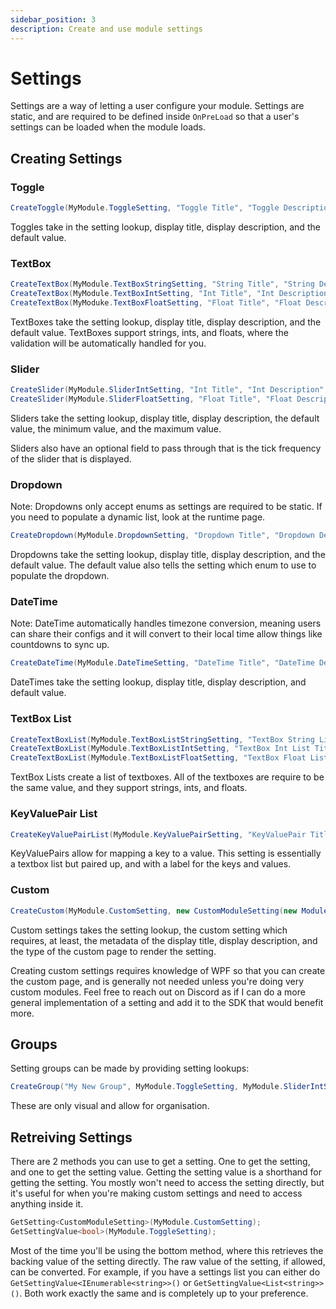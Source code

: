 ```yaml
---
sidebar_position: 3
description: Create and use module settings
---
```


# Settings
Settings are a way of letting a user configure your module. Settings are static, and are required to be defined inside `OnPreLoad` so that a user's settings can be loaded when the module loads.

## Creating Settings

### Toggle
```csharp
CreateToggle(MyModule.ToggleSetting, "Toggle Title", "Toggle Description", false);
```
Toggles take in the setting lookup, display title, display description, and the default value.

### TextBox
```csharp
CreateTextBox(MyModule.TextBoxStringSetting, "String Title", "String Description", string.Empty);
CreateTextBox(MyModule.TextBoxIntSetting, "Int Title", "Int Description", 0);
CreateTextBox(MyModuke.TextBoxFloatSetting, "Float Title", "Float Description", 0f);
```
TextBoxes take the setting lookup, display title, display description, and the default value. TextBoxes support strings, ints, and floats, where the validation will be automatically handled for you.

### Slider
```csharp
CreateSlider(MyModule.SliderIntSetting, "Int Title", "Int Description", 0, 0, 10);
CreateSlider(MyModule.SliderFloatSetting, "Float Title", "Float Description", 0f, 0f, 1f);
```
Sliders take the setting lookup, display title, display description, the default value, the minimum value, and the maximum value.

Sliders also have an optional field to pass through that is the tick frequency of the slider that is displayed.

### Dropdown
Note: Dropdowns only accept enums as settings are required to be static. If you need to populate a dynamic list, look at the runtime page.
```csharp
CreateDropdown(MyModule.DropdownSetting, "Dropdown Title", "Dropdown Description", SomeEnum.SomeValue)
```
Dropdowns take the setting lookup, display title, display description, and the default value. The default value also tells the setting which enum to use to populate the dropdown.

### DateTime
Note: DateTime automatically handles timezone conversion, meaning users can share their configs and it will convert to their local time allow things like countdowns to sync up.
```csharp
CreateDateTime(MyModule.DateTimeSetting, "DateTime Title", "DateTime Description", DateTimeOffset.Now);
```
DateTimes take the setting lookup, display title, display description, and default value.

### TextBox List
```csharp
CreateTextBoxList(MyModule.TextBoxListStringSetting, "TextBox String List Title", "TextBox String List Description", ["Some", "Default", "Values"]);
CreateTextBoxList(MyModule.TextBoxListIntSetting, "TextBox Int List Title", "TextBox Int List Description", [1, 2, 3]);
CreateTextBoxList(MyModule.TextBoxListFloatSetting, "TextBox Float List Title", "TextBox Float List Description", [0f, 0.5f, 1f]);
```
TextBox Lists create a list of textboxes. All of the textboxes are require to be the same value, and they support strings, ints, and floats.

### KeyValuePair List
```csharp
CreateKeyValuePairList(MyModule.KeyValuePairSetting, "KeyValuePair Title", "KeyValuePair Description", [{"DefaultKey": "DefaultValue"}], "Key Title", "Value Title")
```
KeyValuePairs allow for mapping a key to a value. This setting is essentially a textbox list but paired up, and with a label for the keys and values.

### Custom
```csharp
CreateCustom(MyModule.CustomSetting, new CustomModuleSetting(new ModuleSettingMetadata("My Custom Setting", "Custom setting description", typeof(CustomModuleSettingPage))));
```
Custom settings takes the setting lookup, the custom setting which requires, at least, the metadata of the display title, display description, and the type of the custom page to render the setting.

Creating custom settings requires knowledge of WPF so that you can create the custom page, and is generally not needed unless you're doing very custom modules. Feel free to reach out on Discord as if I can do a more general implementation of a setting and add it to the SDK that would benefit more.

## Groups
Setting groups can be made by providing setting lookups:
```csharp
CreateGroup("My New Group", MyModule.ToggleSetting, MyModule.SliderIntSetting);
```
These are only visual and allow for organisation.

## Retreiving Settings
There are 2 methods you can use to get a setting. One to get the setting, and one to get the setting value. Getting the setting value is a shorthand for getting the setting. You mostly won't need to access the setting directly, but it's useful for when you're making custom settings and need to access anything inside it.

```csharp
GetSetting<CustomModuleSetting>(MyModule.CustomSetting);
GetSettingValue<bool>(MyModule.ToggleSetting);
```
Most of the time you'll be using the bottom method, where this retrieves the backing value of the setting directly. The raw value of the setting, if allowed, can be converted. For example, if you have a settings list you can either do `GetSettingValue<IEnumerable<string>>()` or `GetSettingValue<List<string>>()`. Both work exactly the same and is completely up to your preference. 